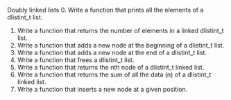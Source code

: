  Doubly linked lists
0. Write a function that prints all the elements of a dlistint_t list.
 1. Write a function that returns the number of elements in a linked dlistint_t list.
 2. Write a function that adds a new node at the beginning of a dlistint_t list.
 3. Write a function that adds a new node at the end of a dlistint_t list.
4. Write a function that frees a dlistint_t list.
 5. Write a function that returns the nth node of a dlistint_t linked list.
 6. Write a function that returns the sum of all the data (n) of a dlistint_t linked list.
 7. Write a function that inserts a new node at a given position.
